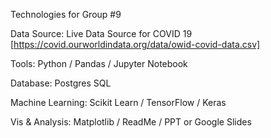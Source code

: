 Technologies for Group #9

Data Source:  Live Data Source for COVID 19 [https://covid.ourworldindata.org/data/owid-covid-data.csv]

Tools:  Python / Pandas / Jupyter Notebook

Database:  Postgres SQL

Machine Learning:  Scikit Learn / TensorFlow / Keras

Vis & Analysis:  Matplotlib / ReadMe / PPT or Google Slides


